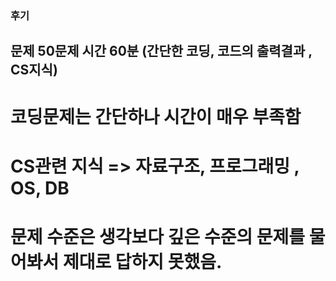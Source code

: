 ### 후기
## 문제 50문제 시간 60분 (간단한 코딩, 코드의 출력결과 , CS지식)
# 코딩문제는 간단하나 시간이 매우 부족함
# CS관련 지식 => 자료구조, 프로그래밍 , OS, DB
# 문제 수준은 생각보다 깊은 수준의 문제를 물어봐서 제대로 답하지 못했음.
